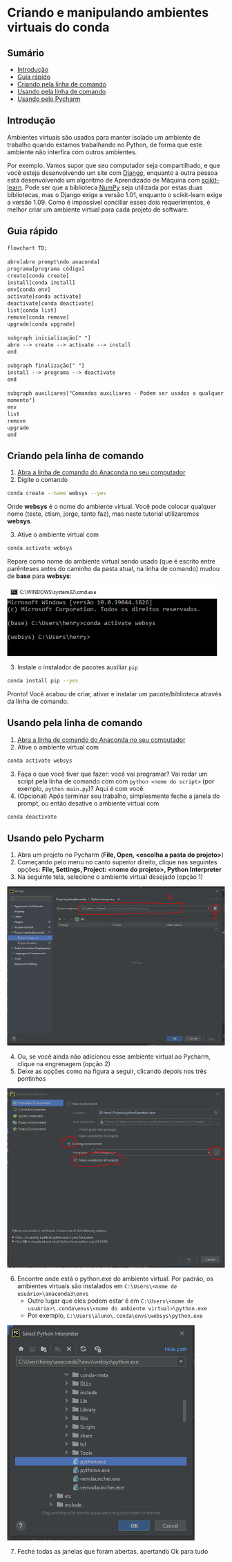 # Criando e manipulando ambientes virtuais do conda

## Sumário

* [Introdução](#introdução)
* [Guia rápido](#guia-rápido)
* [Criando pela linha de comando](#criando-pela-linha-de-comando)
* [Usando pela linha de comando](#usando-pela-linha-de-comando)
* [Usando pelo Pycharm](#usando-pelo-pycharm)

## Introdução

Ambientes virtuais são usados para manter isolado um ambiente de trabalho quando 
estamos trabalhando no Python, de forma que este ambiente não interfira com 
outros ambientes.

Por exemplo. Vamos supor que seu computador seja compartilhado, e que você 
esteja desenvolvendo um site com [Django](https://www.djangoproject.com/), 
enquanto a outra pessoa está desenvolvendo um algoritmo de Aprendizado de 
Máquina com [scikit-learn](https://www.djangoproject.com/). Pode ser que a 
biblioteca [NumPy](https://numpy.org/) seja utilizada por estas duas 
bibliotecas, mas o Django exige a versão 1.01, enquanto o scikit-learn exige a 
versão 1.09. Como é impossível conciliar esses dois requerimentos, é melhor 
criar um ambiente virtual para cada projeto de software.

## Guia rápido

```mermaid
flowchart TD; 

abre[abre prompt\ndo anaconda]
programa[programa código]
create[conda create]
install[conda install]
env[conda env]
activate[conda activate]
deactivate[conda deactivate]
list[conda list]
remove[conda remove]
upgrade[conda upgrade]

subgraph inicialização[" "]
abre --> create --> activate --> install 
end

subgraph finalização[" "]
install --> programa --> deactivate
end

subgraph auxiliares["Comandos auxiliares - Podem ser usados a qualquer momento"]
env
list
remove
upgrade
end
```

## Criando pela linha de comando

1. [Abra a linha de comando do Anaconda no seu computador](
   anaconda.md#abrindo-o-anaconda-pela-linha-de-comando-do-anaconda)
2. Digite o comando

```bash
conda create --name websys --yes
```

Onde **websys** é o nome do ambiente virtual. Você pode colocar qualquer nome 
(teste, ctism, jorge, tanto faz), mas neste tutorial utilizaremos **websys**.

3. Ative o ambiente virtual com 

```bash
conda activate websys
```

Repare como nome do ambiente virtual sendo usado (que é escrito entre parênteses
antes do caminho da pasta atual, na linha de comando) mudou de **base** para 
**websys**:

![](../images/venvs_interpreter_activated.png)

3. Instale o instalador de pacotes auxiliar `pip`

```bash
conda install pip --yes
```

Pronto! Você acabou de criar, ativar e instalar um pacote/biblioteca através da 
linha de comando.

## Usando pela linha de comando

1. [Abra a linha de comando do Anaconda no seu computador](
   anaconda.md#abrindo-o-anaconda-pela-linha-de-comando-do-anaconda)
2. Ative o ambiente virtual com 

```bash
conda activate websys
```

3. Faça o que você tiver que fazer: você vai programar? Vai rodar um script
   pela linha de comando com com `python <nome do script>` (por exemplo, 
   `python main.py`)? Aqui é com você.
4. (Opcional) Após terminar seu trabalho, simplesmente feche a janela do prompt, 
   ou então desative o ambiente virtual com 

```bash
conda deactivate
```

## Usando pelo Pycharm

1. Abra um projeto no Pycharm (**File, Open, \<escolha a pasta do projeto\>**)
2. Começando pelo menu no canto superior direito, clique nas seguintes opções: 
   **File, Settings, Project: \<nome do projeto\>, Python Interpreter**
3. Na seguinte tela, selecione o ambiente virtual desejado (opção 1)

![venvs_setup_1](../images/venvs_setup_1.png)

4. Ou, se você ainda não adicionou esse ambiente virtual ao Pycharm, clique na 
   engrenagem (opção 2)
5. Deixe as opções como na figura a seguir, clicando depois nos três pontinhos

![venvs_setup_2](../images/venvs_setup_2.png)

6. Encontre onde está o python.exe do ambiente virtual. Por padrão, os ambientes
   virtuais são instalados em `C:\Users\<nome de usuário>\anaconda3\envs`
   * Outro lugar que eles podem estar é em 
     `C:\Users\<nome de usuário>\.conda\envs\<nome do ambiente virtual>\python.exe`
   * Por exemplo, `C:\Users\aluno\.conda\envs\websys\python.exe`

![venvs_setup_3](../images/venvs_setup_3.png)

7. Feche todas as janelas que foram abertas, apertando Ok para tudo